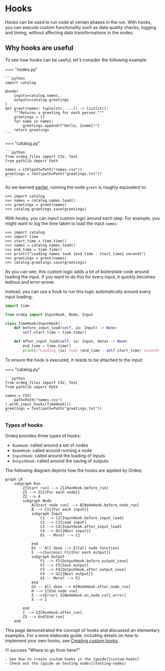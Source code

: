 # Hooks

Hooks can be used to run code at certain phases in the run.
With hooks, you can execute custom functionality such as data quality checks, logging and timing, without affecting data transformations in the nodes.

## Why hooks are useful

To see how hooks can be useful, let's consider the following example:

=== "nodes.py"

    ```python
    import catalog

    @node(
        inputs=catalog.names,
        outputs=catalog.greetings
    )
    def greet(names: tuple[str, ...]) -> list[str]:
        """Returns a greeting for each person."""
        greetings = []
        for name in names:
            greetings.append(f"Hello, {name}!")
        return greetings
    ```

=== "catalog.py"

    ```python
    from ordeq_files import CSV, Text
    from pathlib import Path

    names = CSV(path=Path("names.csv"))
    greetings = Text(path=Path("greetings.txt"))
    ```

As we learned [earlier][running-a-node], running the node `greet` is roughly equivalent to:

```pycon
>>> import catalog
>>> names = catalog.names.load()
>>> greetings = greet(names)
>>> catalog.greetings.save(greetings)
```

With hooks, you can inject custom logic around each step.
For example, you might want to log the time taken to load the input `names`:

```pycon hl_lines="2 3 5 6"
>>> import catalog
>>> import time
>>> start_time = time.time()
>>> names = catalog.names.load()
>>> end_time = time.time()
>>> print(f"Loading names took {end_time - start_time} seconds")
>>> greetings = greet(names)
>>> catalog.greetings.save(greetings)
```

As you can see, this custom logic adds a lot of boilerplate code around loading the input.
If you want to do this for every input, it quickly becomes tedious and error-prone.

Instead, you can use a hook to run this logic automatically around every input loading:

```python
import time

from ordeq import InputHook, Node, Input

class TimeHook(InputHook):
    def before_input_load(self, io: Input) -> None:
        self.start_time = time.time()

    def after_input_load(self, io: Input, data) -> None:
        end_time = time.time()
        print(f"Loading {io} took {end_time - self.start_time} seconds")
```

To ensure the hook is executed, it needs to be attached to the input:

=== "catalog.py"

    ```python
    from ordeq_files import CSV, Text
    from pathlib import Path

    names = CSV(
        path=Path("names.csv")
    ).with_input_hooks(TimeHook())
    greetings = Text(path=Path("greetings.txt"))
    ```

### Types of hooks

Ordeq provides three types of hooks:

- `RunHook`: called around a set of nodes
- `NodeHook`: called around running a node
- `InputHook`: called around the loading of inputs
- `OutputHook`: called around the saving of outputs

The following diagram depicts how the hooks are applied by Ordeq:

```mermaid
graph LR
    subgraph Run
        Z[Start run] --> Z1[RunHook.before_run]
        Z1 --> Z2{{For each node}}
        Z2 --> A
        subgraph Node
            A[Start node run] --> B[NodeHook.before_node_run]
            B --> C1{{For each input}}
            subgraph Input
                C1 --> C2[InputHook.before_input_load]
                C2 --> C3[Load input]
                C3 --> C4[InputHook.after_input_load]
                C4 --> D1{{Next input}}
                D1 -- More? --> C2

            end
            D1 -- All done --> E[Call node function]
            E -->|Success| F1{{For each output}}
            subgraph Output
                F1 --> F2[OutputHook.before_output_save]
                F2 --> F3[Save output]
                F3 --> F4[OutputHook.after_output_save]
                F4 --> G1{{Next output}}
                G1 -- More? --> F2
            end
            G1 -- All done --> H[NodeHook.after_node_run]
            H --> I[End node run]
            E -->|Error| X[NodeHook.on_node_call_error]
            X --> I

        end
        I --> Z3[RunHook.after_run]
        Z3 --> End[End run]
    end
```

This page demonstrated the concept of hooks and discussed an elementary examples.
For a more elaborate guide, including details on how to implement your own hooks, see [Creating custom hooks][custom-hooks].

!!! success "Where to go from here?"

    - See how to create custom hooks in the [guide][custom-hooks]
    - Check out the [guide on testing nodes][testing-nodes]

[custom-hooks]: ../../guides/custom_hooks.md
[running-a-node]: nodes.md#running-a-node
[testing-nodes]: ../../guides/testing_nodes.md
